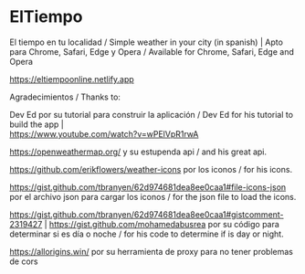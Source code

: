 # ElTiempo
El tiempo en tu localidad / Simple weather in your city (in spanish) | Apto para Chrome, Safari, Edge y Opera / Available for Chrome, Safari, Edge and Opera

<https://eltiempoonline.netlify.app>

Agradecimientos / Thanks to:

Dev Ed por su tutorial para construir la aplicación / Dev Ed for his tutorial to build the app  |  
<https://www.youtube.com/watch?v=wPElVpR1rwA>

<https://openweathermap.org/> y su estupenda api / and his great api.

<https://github.com/erikflowers/weather-icons> por los iconos / for his icons.

<https://gist.github.com/tbranyen/62d974681dea8ee0caa1#file-icons-json> por el archivo json para cargar los iconos / for the json file to load the icons.

<https://gist.github.com/tbranyen/62d974681dea8ee0caa1#gistcomment-2319427> | <https://gist.github.com/mohamedabusrea> por su código para determinar si es día o noche / for his code to determine if is day or night.

<https://allorigins.win/> por su herramienta de proxy para no tener problemas de cors
